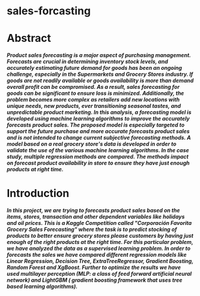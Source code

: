 # sales-forcasting
<h1>Abstract</h1>
<h5>Product sales forecasting is a major aspect of purchasing management. Forecasts are crucial in determining inventory stock levels, and accurately estimating future demand for goods has been an ongoing challenge, especially in the Supermarkets and Grocery Stores industry. If goods are not readily available or goods availability is more than demand overall profit can be compromised. As a result, sales forecasting for goods can be significant to ensure loss is minimized. Additionally, the problem becomes more complex as retailers add new locations with unique needs, new products, ever transitioning seasonal tastes, and unpredictable product marketing. In this analysis, a forecasting model is developed using machine learning algorithms to improve the accurately forecasts product sales. The proposed model is especially targeted to support the future purchase and more accurate forecasts product sales and is not intended to change current subjective forecasting methods. A model based on a real grocery store's data is developed in order to validate the use of the various machine learning algorithms. In the case study, multiple regression methods are compared. The methods impact on forecast product availability in store to ensure they have just enough products at right time.</h5>
<h1>Introduction</h1>

<h5>In this project, we are trying to forecasts product sales based on the items, stores, transaction and other dependent variables like holidays and oil prices. This is a Kaggle Competition called "Corporación Favorita Grocery Sales Forecasting" where the task is to predict stocking of products to better ensure grocery stores please customers by having just enough of the right products at the right time. For this particular problem, we have analyzed the data as a supervised learning problem. In order to forecasts the sales we have compared different regression models like Linear Regression, Decision Tree, ExtraTreeRegressor, Gradient Boosting, Random Forest and XgBoost. Further to optimize the results we have used multilayer perception (MLP: a class of feed forward artificial neural network) and LightGBM ( gradient boosting framework that uses tree based learning algorithms).</h5>

